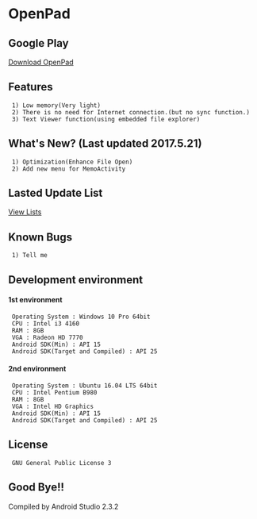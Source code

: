 # OpenPad
## Google Play
[Download OpenPad](https://play.google.com/store/apps/details?id=com.eskeptor.openTextViewer)
## Features
```
 1) Low memory(Very light)
 2) There is no need for Internet connection.(but no sync function.)
 3) Text Viewer function(using embedded file explorer)
```
## What's New? (Last updated 2017.5.21)
```
 1) Optimization(Enhance File Open)
 2) Add new menu for MemoActivity
```
## Lasted Update List
[View Lists](./UPDATE.md)
## Known Bugs
```
 1) Tell me
```
## Development environment
#### 1st environment
```
 Operating System : Windows 10 Pro 64bit
 CPU : Intel i3 4160
 RAM : 8GB
 VGA : Radeon HD 7770
 Android SDK(Min) : API 15
 Android SDK(Target and Compiled) : API 25
```
#### 2nd environment
```
 Operating System : Ubuntu 16.04 LTS 64bit
 CPU : Intel Pentium B980
 RAM : 8GB
 VGA : Intel HD Graphics
 Android SDK(Min) : API 15
 Android SDK(Target and Compiled) : API 25
```
## License
```
 GNU General Public License 3
```
## Good Bye!!
Compiled by Android Studio 2.3.2
